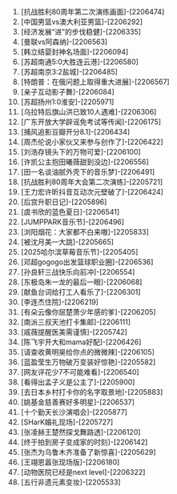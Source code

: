 
1. [抗战胜利80周年第二次演练画面]-[2206474]
1. [中国男篮vs澳大利亚男篮]-[2206292]
1. [经济发展“进”的步伐稳健]-[2206335]
1. [曼联vs阿森纳]-[2206563]
1. [韩立结婴封神名场面]-[2206094]
1. [苏超南通5:0大胜连云港]-[2206580]
1. [苏超南京3:2盐城]-[2206485]
1. [特朗普：在俄问题上取得重大进展]-[2206567]
1. [亲子互动影子舞]-[2206084]
1. [苏超扬州1:0淮安]-[2205971]
1. [乌拉特后旗山洪已致10人遇难]-[2206306]
1. [广东开放大学辟谣免考试等传闻]-[2206175]
1. [捕风追影豆瓣开分8.1]-[2206434]
1. [周杰伦说小家伙又来参与创作了]-[2206422]
1. [刘浩存镜头下的万物可爱]-[2206100]
1. [许凯公主抱田曦薇甜到没边]-[2206556]
1. [田一名谈油腻外壳下的音乐梦]-[2206491]
1. [抗战胜利80周年大会第二次演练]-[2205721]
1. [王力宏许昕抖音互动次元壁破了]-[2206424]
1. [后宫升职日记]-[2205896]
1. [虞书欣的蓝色夏日]-[2206541]
1. [JUMPPARK音乐节]-[2206496]
1. [浏阳烟花：大家都不白来嗷]-[2205833]
1. [被沈月美一大跳]-[2205665]
1. [2025哈尔滨草莓音乐节]-[2205405]
1. [邓超gogogo出发篮球职业圈]-[2206536]
1. [孙良轩三战快乐向前冲]-[2206554]
1. [东极岛朱一龙的最后一眼]-[2206068]
1. [献鱼台词给打工人看乐了]-[2206301]
1. [李连杰住院]-[2206219]
1. [有朵云像你屈楚萧少年感的爹]-[2206205]
1. [南派三叔天池打卡集邮]-[2206111]
1. [戚薇提醒医美需谨慎]-[2205742]
1. [陈飞宇开大和mama好配]-[2206426]
1. [请查收黄明昊给你点的微微辣]-[2206105]
1. [蓝盈莹生万物破万变装好惊艳]-[2205582]
1. [网友评花少7不可能难看]-[2206540]
1. [看得出孟子义是公主了]-[2205900]
1. [去日本乡村打卡你的名字取景地]-[2205883]
1. [姚基金慈善赛好多明星]-[2206537]
1. [十个勤天长沙演唱会]-[2205877]
1. [SHarK婚礼现场]-[2205727]
1. [张凌赫王楚然探戈舞路透]-[2206120]
1. [终于拍到房子变成家的时刻]-[2206142]
1. [张杰为乌鲁木齐准备了新惊喜]-[2205629]
1. [王翊恩嚣张现场版]-[2206180]
1. [动物医院已经是next level]-[2206322]
1. [五行非遗元素变妆]-[2205533]